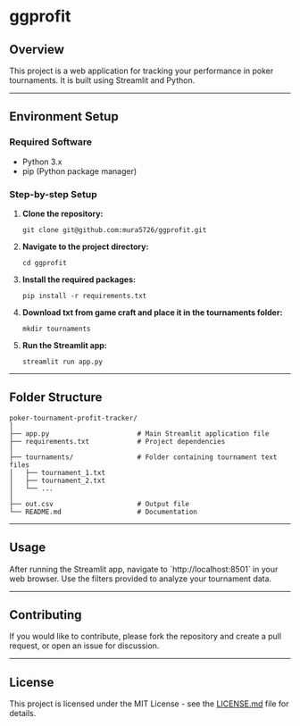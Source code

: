 # ggprofit

## Overview

This project is a web application for tracking your performance in poker tournaments. It is built using Streamlit and Python.

---

## Environment Setup

### Required Software

- Python 3.x
- pip (Python package manager)

### Step-by-step Setup

1. **Clone the repository:**
	```
    git clone git@github.com:mura5726/ggprofit.git
	```

2. **Navigate to the project directory:**
	```
    cd ggprofit
	```

3. **Install the required packages:**
	```
    pip install -r requirements.txt
	```

4. **Download txt from game craft and place it in the tournaments folder:**
	```
	mkdir tournaments
	```

5. **Run the Streamlit app:**
	```
    streamlit run app.py
	```
    
---

## Folder Structure

```
poker-tournament-profit-tracker/
│
├── app.py                      # Main Streamlit application file
├── requirements.txt            # Project dependencies
│
├── tournaments/                # Folder containing tournament text files
│   ├── tournament_1.txt
│   ├── tournament_2.txt
│   └── ...
│
├── out.csv                     # Output file
└── README.md                   # Documentation

```

---

## Usage

After running the Streamlit app, navigate to \`http://localhost:8501\` in your web browser. Use the filters provided to analyze your tournament data.

---

## Contributing

If you would like to contribute, please fork the repository and create a pull request, or open an issue for discussion.

---

## License

This project is licensed under the MIT License - see the [LICENSE.md](LICENSE.md) file for details.

